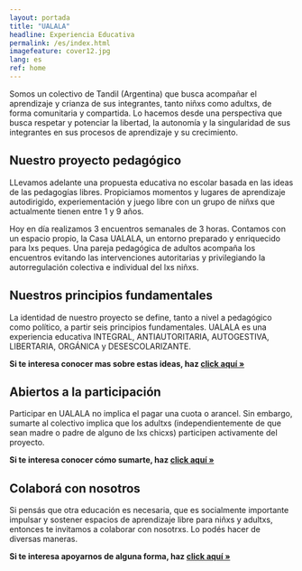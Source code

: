 ```yaml
---
layout: portada
title: "UALALA"
headline: Experiencia Educativa
permalink: /es/index.html
imagefeature: cover12.jpg
lang: es
ref: home
---
```


Somos un colectivo de Tandil (Argentina) que busca acompañar el aprendizaje y crianza de sus integrantes, tanto niñxs como adultxs, de forma comunitaria y compartida. Lo hacemos desde una perspectiva que busca respetar y potenciar la libertad, la autonomía y la singularidad de sus integrantes en sus procesos de aprendizaje y su crecimiento.

## Nuestro proyecto pedagógico

LLevamos adelante una propuesta educativa no escolar basada en las ideas de las pedagogías libres. Propiciamos momentos y lugares de aprendizaje autodirigido, experiementación y juego libre con un grupo de niñxs que actualmente tienen entre 1 y 9 años.

Hoy en día realizamos 3 encuentros semanales de 3 horas. Contamos con un espacio propio, la Casa UALALA, un entorno preparado y enriquecido para lxs peques. Una pareja pedagógica de adultos acompaña los encuentros evitando las intervenciones autoritarias y privilegiando la autorregulación colectiva e individual del lxs niñxs.

<!-- FIXME Explicar lo que hacemos hoy en día.

Juego libre

Direccionalidad, propuestas de los adultos, etc.

3 encuentros semanales; 3 horas de aprendizaje y juego libre.

Una pareja pedagógica, conformada preferentemente por hombre y mujer (y sin hijxs en común), acompaña a lxs niñxs durante ese tiempo. Los encuentros pueden ser en la casa Ualala, en algún espacio público o participando de alguna actividad que se proponga.
 -->

## Nuestros principios fundamentales

La identidad de nuestro proyecto se define, tanto a nivel a pedagógico como político, a partir seis principios fundamentales. UALALA es una experiencia educativa INTEGRAL, ANTIAUTORITARIA, AUTOGESTIVA, LIBERTARIA, ORGÁNICA y DESESCOLARIZANTE.

**Si te interesa conocer mas sobre estas ideas, haz <a href="proyecto">click aquí »</a>**

## Abiertos a la participación

Participar en UALALA no implica el pagar una cuota o arancel. Sin embargo, sumarte al colectivo implica que los adultxs (independientemente de que sean madre o padre de alguno de lxs chicxs) participen activamente del proyecto.

**Si te interesa conocer cómo sumarte, haz <a href="participa">click aquí »</a>**

## Colaborá con nosotros

Si pensás que otra educación es necesaria, que es socialmente importante impulsar y sostener espacios de aprendizaje libre para niñxs y adultxs, entonces te invitamos a colaborar con nosotrxs. Lo podés hacer de diversas maneras.

**Si te interesa apoyarnos de alguna forma, haz <a href="participa#colabora">click aquí »</a>**

